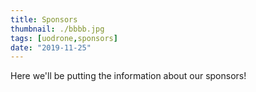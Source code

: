 ```yaml
---
title: Sponsors
thumbnail: ./bbbb.jpg
tags: [uodrone,sponsors]
date: "2019-11-25"
---
```


Here we'll be putting the information about our sponsors!
